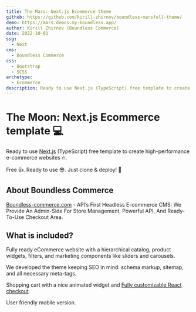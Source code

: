```yaml
---
title: The Mars: Next.js Ecommerce theme
github: https://github.com/kirill-zhirnov/boundless-marsfull-theme/
demo: https://mars.demos.my-boundless.app/
author: Kirill Zhirnov (Boundless Commerce)
date: 2022-10-01
ssg:
  - Next
cms:
  - Boundless Commerce
css:
  - Bootstrap
  - SCSS
archetype:
  - Ecommerce
description: Ready to use Next.js (TypeScript) free template to create high-performance e-commerce websites.
---
```


# The Moon: Next.js Ecommerce template 💻

Ready to use [Next.js](https://nextjs.org) (TypeScript) free template to create  high-performance
e-commerce websites 🔥.

Free 👍. Ready to use 😎. Just clone & deploy! 🤘

## About Boundless Commerce

[Boundless-commerce.com](https://boundless-commerce.com/) - API’s First Headless E-commerce CMS: We Provide An
Admin-Side For Store Management, Powerful API, And Ready-To-Use Checkout Area.

## What is included?

Fully ready eCommerce website with a hierarchical catalog, product widgets,
filters, and marketing components like sliders and carousels.

We developed the theme keeping SEO in mind: schema markup, sitemap, and
all necessary meta-tags.

Shopping cart with a nice animated widget and [Fully customizable React checkout](https://github.com/kirill-zhirnov/boundless-checkout-react).

User friendly mobile version.